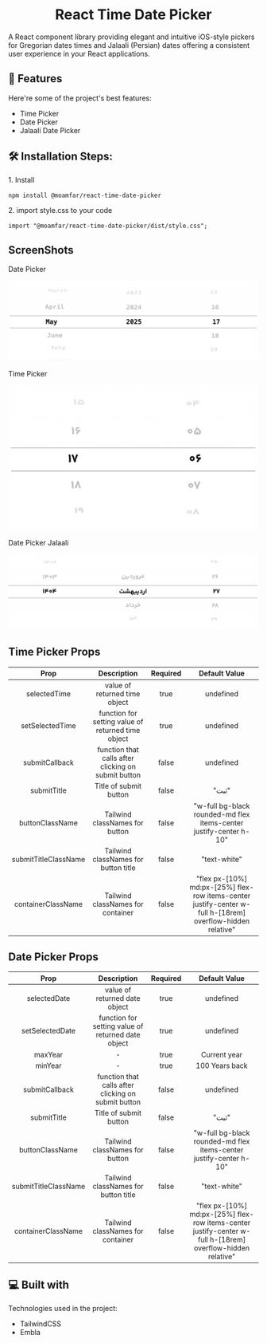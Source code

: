 <h1 align="center" id="title">React Time Date Picker</h1>

<p id="description">A React component library providing elegant and intuitive iOS-style pickers for Gregorian dates times and Jalaali (Persian) dates offering a consistent user experience in your React applications.</p>

<h2>🧐 Features</h2>

Here're some of the project's best features:

- Time Picker
- Date Picker
- Jalaali Date Picker

<h2>🛠️ Installation Steps:</h2>

<p>1. Install</p>

```
npm install @moamfar/react-time-date-picker
```

<p>2. import style.css to your code  </p>

```
import "@moamfar/react-time-date-picker/dist/style.css";
```

<h2>ScreenShots</h2>

<p>Date Picker</p>

![Date Picker](./screenshot/DatePicker.png)

<p>Time Picker</p>

![Time Picker](./screenshot/TimePicker.png)

<p>Date Picker Jalaali</p>

![Date Picker Jalaali](./screenshot/Jalaali.png)

<h2>Time Picker Props</h2>

|         Prop         |                     Description                     | Required |                                               Default Value                                                |
| :------------------: | :-------------------------------------------------: | :------: | :--------------------------------------------------------------------------------------------------------: |
|     selectedTime     |            value of returned time object            |   true   |                                                 undefined                                                  |
|   setSelectedTime    | function for setting value of returned time object  |   true   |                                                 undefined                                                  |
|    submitCallback    | function that calls after clicking on submit button |  false   |                                                 undefined                                                  |
|     submitTitle      |               Title of submit button                |  false   |                                                   "ثبت"                                                    |
|   buttonClassName    |           Tailwind classNames for button            |  false   |                     "w-full bg-black rounded-md flex items-center justify-center h-10"                     |
| submitTitleClassName |        Tailwind classNames for button title         |  false   |                                                "text-white"                                                |
|  containerClassName  |          Tailwind classNames for container          |  false   | "flex px-[10%] md:px-[25%] flex-row items-center justify-center w-full h-[18rem] overflow-hidden relative" |

<h2>Date Picker Props</h2>

|         Prop         |                     Description                     | Required |                                               Default Value                                                |
| :------------------: | :-------------------------------------------------: | :------: | :--------------------------------------------------------------------------------------------------------: |
|     selectedDate     |            value of returned date object            |   true   |                                                 undefined                                                  |
|   setSelectedDate    | function for setting value of returned date object  |   true   |                                                 undefined                                                  |
|       maxYear        |                          -                          |   true   |                                                Current year                                                |
|       minYear        |                          -                          |   true   |                                               100 Years back                                               |
|    submitCallback    | function that calls after clicking on submit button |  false   |                                                 undefined                                                  |
|     submitTitle      |               Title of submit button                |  false   |                                                   "ثبت"                                                    |
|   buttonClassName    |           Tailwind classNames for button            |  false   |                     "w-full bg-black rounded-md flex items-center justify-center h-10"                     |
| submitTitleClassName |        Tailwind classNames for button title         |  false   |                                                "text-white"                                                |
|  containerClassName  |          Tailwind classNames for container          |  false   | "flex px-[10%] md:px-[25%] flex-row items-center justify-center w-full h-[18rem] overflow-hidden relative" |

<h2>💻 Built with</h2>

Technologies used in the project:

- TailwindCSS
- Embla

```

```
